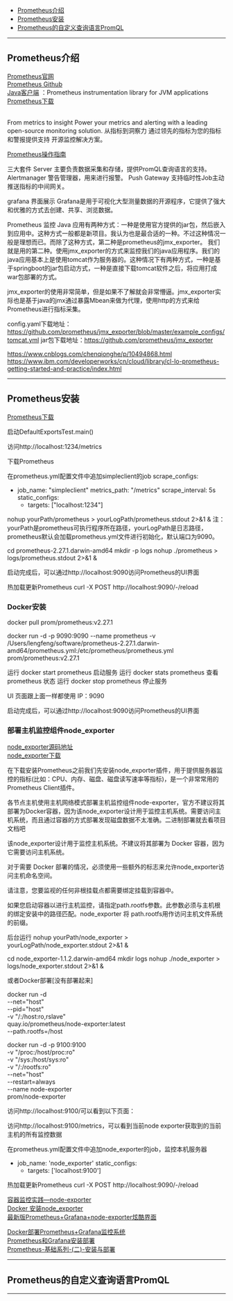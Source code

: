 - [Prometheus介绍](#Prometheus介绍)
- [Prometheus安装](#Prometheus安装)
- [Prometheus的自定义查询语言PromQL](#Prometheus的自定义查询语言PromQL)


---------------------------------------------------------------------------------------------------------------------
## Prometheus介绍



[Prometheus官网](https://prometheus.io/)  
[Prometheus Github](https://github.com/prometheus/prometheus)  
[Java客户端](https://github.com/prometheus/client_java) ：Prometheus instrumentation library for JVM applications  
[Prometheus下载](https://prometheus.io/download/)  
[]()  
[]()  



From metrics to insight Power your metrics and alerting with a leading open-source monitoring solution.
从指标到洞察力 通过领先的指标为您的指标和警报提供支持 开源监控解决方案。








[Prometheus操作指南](https://github.com/yunlzheng/prometheus-book)  






三大套件
Server 主要负责数据采集和存储，提供PromQL查询语言的支持。
Alertmanager 警告管理器，用来进行报警。
Push Gateway 支持临时性Job主动推送指标的中间网关。

grafana 界面展示
Grafana是用于可视化大型测量数据的开源程序，它提供了强大和优雅的方式去创建、共享、浏览数据。


Prometheus 监控 Java 应用有两种方式：一种是使用官方提供的jar包，然后嵌入到应用中。这种方式一般都是新项目。我认为也是最合适的一种。不过这种情况一般是理想而已。而除了这种方式，第二种是prometheus的jmx_exporter。
我们就是用的第二种。使用jmx_exporter的方式来监控我们的java应用程序。我们的java应用基本上是使用tomcat作为服务器的。这种情况下有两种方式，一种是基于springboot的jar包启动方式，一种是直接下载tomcat软件之后，将应用打成war包部署的方式。

jmx_exporter的使用非常简单，但是如果不了解就会非常懵逼。jmx_exporter实际也是基于java的jmx通过暴露Mbean来做为代理，使用http的方式来给Prometheus进行指标采集。

config.yaml下载地址：https://github.com/prometheus/jmx_exporter/blob/master/example_configs/tomcat.yml
jar包下载地址：https://github.com/prometheus/jmx_exporter



https://www.cnblogs.com/chenqionghe/p/10494868.html
https://www.ibm.com/developerworks/cn/cloud/library/cl-lo-prometheus-getting-started-and-practice/index.html



---------------------------------------------------------------------------------------------------------------------
## Prometheus安装

[Prometheus下载](https://prometheus.io/download/)


启动DefaultExportsTest.main()

访问http://localhost:1234/metrics


下载Prometheus

在prometheus.yml配置文件中追加simpleclient的job
scrape_configs:
- job_name: "simpleclient"
  metrics_path: "/metrics"
  scrape_interval: 5s
  static_configs:
    - targets: ["localhost:1234"]


nohup  yourPath/prometheus >  yourLogPath/prometheus.stdout  2>&1 &
注：yourPath是prometheus可执行程序所在路径，yourLogPath是日志路径，prometheus默认会加载prometheus.yml文件进行初始化，默认端口为9090。


cd prometheus-2.27.1.darwin-amd64
mkdir -p logs
nohup ./prometheus >  logs/prometheus.stdout  2>&1 &



启动完成后，可以通过http://localhost:9090访问Prometheus的UI界面

热加载更新Prometheus
curl -X POST http://localhost:9090/-/reload




### Docker安装

docker pull prom/prometheus:v2.27.1

docker run -d -p 9090:9090 --name prometheus -v /Users/lengfeng/software/prometheus-2.27.1.darwin-amd64/prometheus.yml:/etc/prometheus/prometheus.yml prom/prometheus:v2.27.1



运行 docker start prometheus 启动服务
运行 docker stats prometheus 查看 prometheus 状态
运行 docker stop prometheus 停止服务


UI 页面跟上面一样都使用 IP：9090

启动完成后，可以通过http://localhost:9090访问Prometheus的UI界面





### 部署主机监控组件node_exporter

[node_exporter源码地址](https://github.com/prometheus/node_exporter)  
[node_exporter下载](https://github.com/prometheus/node_exporter/releases)  

在下载安装Prometheus之前我们先安装node_exporter插件，用于提供服务器监控的指标(比如：CPU、内存、磁盘、磁盘读写速率等指标)，是一个非常常用的Prometheus Client插件。

各节点主机使用主机网络模式部署主机监控组件node-exporter，官方不建议将其部署为Docker容器，因为该node_exporter设计用于监控主机系统。需要访问主机系统，而且通过容器的方式部署发现磁盘数据不太准确。二进制部署就去看项目文档吧

该node_exporter设计用于监控主机系统。不建议将其部署为 Docker 容器，因为它需要访问主机系统。

对于需要 Docker 部署的情况，必须使用一些额外的标志来允许node_exporter访问主机命名空间。

请注意，您要监视的任何非根挂载点都需要绑定挂载到容器中。

如果您启动容器以进行主机监控，请指定path.rootfs参数。此参数必须与主机根的绑定安装中的路径匹配。node_exporter 将 path.rootfs用作访问主机文件系统的前缀。



后台运行
nohup yourPath/node_exporter  > yourLogPath/node_exporter.stdout 2>&1 &

cd node_exporter-1.1.2.darwin-amd64
mkdir logs
nohup ./node_exporter  > logs/node_exporter.stdout 2>&1 &


或者Docker部署[没有部署起来]

docker run -d \
--net="host" \
--pid="host" \
-v "/:/host:ro,rslave" \
quay.io/prometheus/node-exporter:latest \
--path.rootfs=/host


docker run -d -p 9100:9100 \
-v "/proc:/host/proc:ro" \
-v "/sys:/host/sys:ro" \
-v "/:/rootfs:ro" \
--net="host" \
--restart=always \
--name node-exporter \
prom/node-exporter


访问http://localhost:9100/可以看到以下页面：

访问http://localhost:9100/metrics，可以看到当前node exporter获取到的当前主机的所有监控数据



在prometheus.yml配置文件中追加node_exporter的job，监控本机服务器
- job_name: 'node_exporter'
  static_configs:
  - targets: ['localhost:9100']

热加载更新Prometheus
curl -X POST http://localhost:9090/-/reload



[容器监控实践—node-exporter](https://segmentfault.com/a/1190000017959127)  
[Docker 安装node_exporter](https://www.kancloud.cn/willseecloud/prometheus/1904355)  
[最新版Prometheus+Grafana+node-exporter炫酷界面](https://cloud.tencent.com/developer/article/1595811)  



[Docker部署Prometheus+Grafana监控系统](https://segmentfault.com/a/1190000039671651)  
[Prometheus和Grafana安装部署](https://blog.csdn.net/skh2015java/article/details/102572363)  
[Prometheus-基础系列-(二)-安装与部署](https://zhuanlan.zhihu.com/p/117719823)  






---------------------------------------------------------------------------------------------------------------------
## Prometheus的自定义查询语言PromQL









---------------------------------------------------------------------------------------------------------------------




